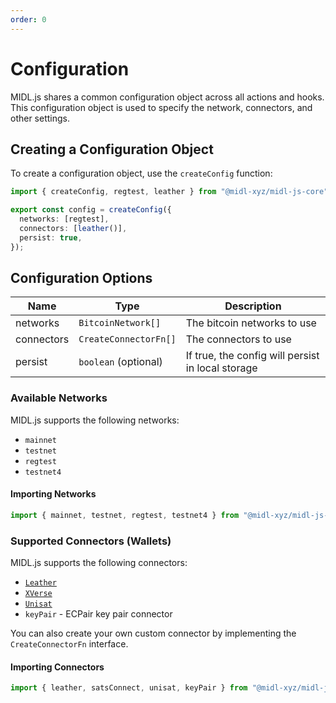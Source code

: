 ```yaml
---
order: 0
---
```


# Configuration

MIDL.js shares a common configuration object across all actions and hooks. This configuration object is used to specify the network, connectors, and other settings.

## Creating a Configuration Object

To create a configuration object, use the `createConfig` function:

```ts
import { createConfig, regtest, leather } from "@midl-xyz/midl-js-core";

export const config = createConfig({
  networks: [regtest],
  connectors: [leather()],
  persist: true,
});
```

## Configuration Options

| Name       | Type                  | Description                                       |
| ---------- | --------------------- | ------------------------------------------------- |
| networks   | `BitcoinNetwork[]`    | The bitcoin networks to use                       |
| connectors | `CreateConnectorFn[]` | The connectors to use                             |
| persist    | `boolean` (optional)  | If true, the config will persist in local storage |

### Available Networks

MIDL.js supports the following networks:

- `mainnet`
- `testnet`
- `regtest`
- `testnet4`

#### Importing Networks

```ts
import { mainnet, testnet, regtest, testnet4 } from "@midl-xyz/midl-js-core";
```

### Supported Connectors (Wallets)

MIDL.js supports the following connectors:

- [`Leather`](https://leather.io)
- [`XVerse`](https://xverse.app)
- [`Unisat`](https://unisat.io)
- `keyPair` - ECPair key pair connector

You can also create your own custom connector by implementing the `CreateConnectorFn` interface.

#### Importing Connectors

```ts
import { leather, satsConnect, unisat, keyPair } from "@midl-xyz/midl-js-core";
```
